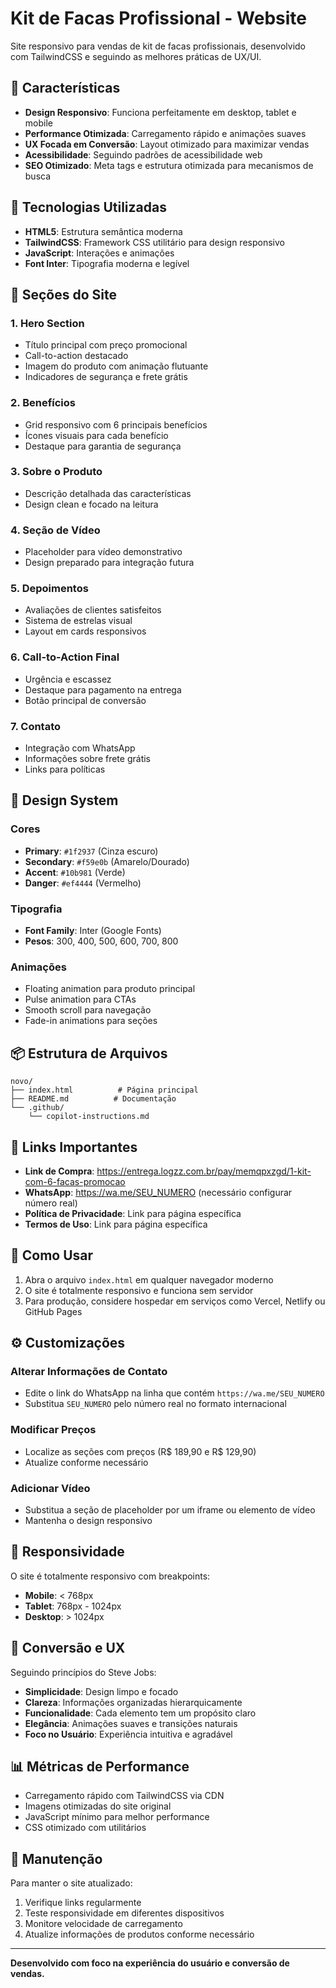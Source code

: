 # Kit de Facas Profissional - Website

Site responsivo para vendas de kit de facas profissionais, desenvolvido com TailwindCSS e seguindo as melhores práticas de UX/UI.

## 🎯 Características

- **Design Responsivo**: Funciona perfeitamente em desktop, tablet e mobile
- **Performance Otimizada**: Carregamento rápido e animações suaves
- **UX Focada em Conversão**: Layout otimizado para maximizar vendas
- **Acessibilidade**: Seguindo padrões de acessibilidade web
- **SEO Otimizado**: Meta tags e estrutura otimizada para mecanismos de busca

## 🚀 Tecnologias Utilizadas

- **HTML5**: Estrutura semântica moderna
- **TailwindCSS**: Framework CSS utilitário para design responsivo
- **JavaScript**: Interações e animações
- **Font Inter**: Tipografia moderna e legível

## 📱 Seções do Site

### 1. Hero Section
- Título principal com preço promocional
- Call-to-action destacado
- Imagem do produto com animação flutuante
- Indicadores de segurança e frete grátis

### 2. Benefícios
- Grid responsivo com 6 principais benefícios
- Ícones visuais para cada benefício
- Destaque para garantia de segurança

### 3. Sobre o Produto
- Descrição detalhada das características
- Design clean e focado na leitura

### 4. Seção de Vídeo
- Placeholder para vídeo demonstrativo
- Design preparado para integração futura

### 5. Depoimentos
- Avaliações de clientes satisfeitos
- Sistema de estrelas visual
- Layout em cards responsivos

### 6. Call-to-Action Final
- Urgência e escassez
- Destaque para pagamento na entrega
- Botão principal de conversão

### 7. Contato
- Integração com WhatsApp
- Informações sobre frete grátis
- Links para políticas

## 🎨 Design System

### Cores
- **Primary**: `#1f2937` (Cinza escuro)
- **Secondary**: `#f59e0b` (Amarelo/Dourado)
- **Accent**: `#10b981` (Verde)
- **Danger**: `#ef4444` (Vermelho)

### Tipografia
- **Font Family**: Inter (Google Fonts)
- **Pesos**: 300, 400, 500, 600, 700, 800

### Animações
- Floating animation para produto principal
- Pulse animation para CTAs
- Smooth scroll para navegação
- Fade-in animations para seções

## 📦 Estrutura de Arquivos

```
novo/
├── index.html          # Página principal
├── README.md          # Documentação
└── .github/
    └── copilot-instructions.md
```

## 🔗 Links Importantes

- **Link de Compra**: https://entrega.logzz.com.br/pay/memqpxzgd/1-kit-com-6-facas-promocao
- **WhatsApp**: https://wa.me/SEU_NUMERO (necessário configurar número real)
- **Política de Privacidade**: Link para página específica
- **Termos de Uso**: Link para página específica

## 🚀 Como Usar

1. Abra o arquivo `index.html` em qualquer navegador moderno
2. O site é totalmente responsivo e funciona sem servidor
3. Para produção, considere hospedar em serviços como Vercel, Netlify ou GitHub Pages

## ⚙️ Customizações

### Alterar Informações de Contato
- Edite o link do WhatsApp na linha que contém `https://wa.me/SEU_NUMERO`
- Substitua `SEU_NUMERO` pelo número real no formato internacional

### Modificar Preços
- Localize as seções com preços (R$ 189,90 e R$ 129,90)
- Atualize conforme necessário

### Adicionar Vídeo
- Substitua a seção de placeholder por um iframe ou elemento de vídeo
- Mantenha o design responsivo

## 📱 Responsividade

O site é totalmente responsivo com breakpoints:
- **Mobile**: < 768px
- **Tablet**: 768px - 1024px  
- **Desktop**: > 1024px

## 🎯 Conversão e UX

Seguindo princípios do Steve Jobs:
- **Simplicidade**: Design limpo e focado
- **Clareza**: Informações organizadas hierarquicamente
- **Funcionalidade**: Cada elemento tem um propósito claro
- **Elegância**: Animações suaves e transições naturais
- **Foco no Usuário**: Experiência intuitiva e agradável

## 📊 Métricas de Performance

- Carregamento rápido com TailwindCSS via CDN
- Imagens otimizadas do site original
- JavaScript mínimo para melhor performance
- CSS otimizado com utilitários

## 🔧 Manutenção

Para manter o site atualizado:
1. Verifique links regularmente
2. Teste responsividade em diferentes dispositivos
3. Monitore velocidade de carregamento
4. Atualize informações de produtos conforme necessário

---

**Desenvolvido com foco na experiência do usuário e conversão de vendas.**
